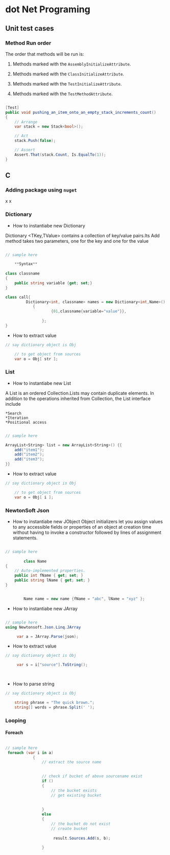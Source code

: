 # dot Net Programing

## Unit test cases

### Method Run order

The order that methods will be run is:

1. Methods marked with the `AssemblyInitializeAttribute`.

1. Methods marked with the `ClassInitializeAttribute`.

1. Methods marked with the `TestInitializeAttribute`.

1. Methods marked with the `TestMethodAttribute`.

```csharp

[Test] 
public void pushing_an_item_onto_an_empty_stack_increments_count() 
{ 
    // Arrange 
    var stack = new Stack<bool>();

    // Act 
    stack.Push(false);

    // Assert 
    Assert.That(stack.Count, Is.EqualTo(1));    
}

```


## C #

### Adding package using `nuget`

x
x


### Dictionary

* How to instantiabe new Dictionary

 Dictionary <TKey,TValue> contains a collection of key/value pairs.Its Add method takes two parameters, one for the key and one for the value

```csharp

// sample here

	**Syntax**
	
class classname
{
	public string variable {get; set;}
}

class call{
		 Dictionary<int, classname> names = new Dictionary<int,Name>()
			{
					{01,classname{variable="value"}},
					
				};
}	

```

* How to extract value

```csharp
// say dictionary object is Obj

	// to get object from sources
	var o = Obj[ str ];

```


### List

* How to instantiabe new List

A List is an ordered Collection.Lists may contain duplicate elements. 
In addition to the operations inherited from Collection, the List interface include

	*Search
	*Iteration
	*Positional access

```csharp

// sample here

ArrayList<String> list = new ArrayList<String>() {{
    add("item1");
    add("item2");
    add("item3");
}}

```

* How to extract value

```csharp
// say dictionary object is Obj

	// to get object from sources
	var o = Obj[ i ];

```


### NewtonSoft Json

* How to instantiabe new JObject
Object initializers let you assign values to any accessible fields or properties of an object at creation time without having to invoke a constructor followed by lines of assignment statements.

```csharp

// sample here
 
		class Name
{
    // Auto-implemented properties.
    public int fName { get; set; }
    public string lName { get; set; }
}


		Name name = new name {fName = "abc", lName = "xyz" };

```
* How to instantiabe new JArray

```csharp

// sample here
using Newtonsoft.Json.Linq.JArray

	 var a = JArray.Parse(json);

```

* How to extract value

```csharp
// say dictionary object is Obj

	 var s = i["source"].ToString();

		
```


* How to parse string

```csharp
// say dictionary object is Obj

	string phrase = "The quick brown.";
	string[] words = phrase.Split(' ');

```

### Looping


#### Foreach

```csharp

// sample here
 foreach (var i in a)
            {
                // extract the source name
               

                // check if bucket of above sourcename exist
                if ()
                {
                    // the bucket exists
                    // get existing bucket
             
                     
                }
                else
                {
                    // the bucket do not exist
                    // create bucket
                    
                     result.Sources.Add(s, b);
                   
                }


```
